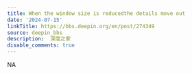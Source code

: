 ```yaml
---
title: When the window size is reducedthe details move out
date: '2024-07-15'
linkTitle: https://bbs.deepin.org/en/post/274349
source: deepin_bbs
description:  深度之家 
disable_comments: true
---
```

NA
